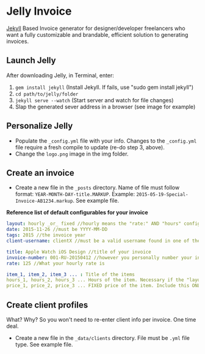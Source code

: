 # Jelly Invoice

<a href="http://jekyllrb.com/" target="_blank">Jekyll</a> Based Invoice generator for designer/developer freelancers who want a fully customizable and brandable, efficient solution to generating invoices.


## Launch Jelly
After downloading Jelly, in Terminal, enter:  
1. `gem install jekyll` (Install Jekyll. If fails, use "sudo gem install jekyll")
2. `cd path/to/jelly/folder`
3. `jekyll serve --watch` (Start server and watch for file changes)
4. Slap the generated sever address in a browser (see image for example)


## Personalize Jelly
- Populate the `_config.yml` file with your info. Changes to the `_config.yml` file require a fresh compile to update (re-do step 3, above).
- Change the `logo.png` image in the img folder. 


## Create an invoice
- Create a new file in the `_posts` directory. Name of file must follow format: `YEAR-MONTH-DAY-title.MARKUP`. Example: `2015-05-19-Special-Invoice-AB1234.markup`. See example file.

**Reference list of default configurables for your invoice**
``` yaml
layout: hourly _or_ fixed //hourly means the "rate:" AND "hours" configurables will need values. See them just below.
date: 2015-11-26 //must be YYYY-MM-DD
tags: 2015 //the invoice year
client-username: clientX //must be a valid username found in one of the client profiles. See next section (Create client profiles).

title: Apple Watch iOS Design //title of your invoice
invoice-number: 001-RU-20150412 //however you personally number your invoices.
rate: 125 //What your hourly rate is

item_1, item_2, item_3 ... : Title of the items
hours_1, hours_2, hours_3 ... Hours of the item. Necessary if the "layout:" value is "hourly"
price_1, price_2, price_3 ... FIXED price of the item. Include this ONLY if the above `layout:` value is `fixed`
```

## Create client profiles
What? Why? So you won't need to re-enter client info per invoice. One time deal.
- Create a new file in the `_data/clients` directory. File must be `.yml` file type. See example file.
